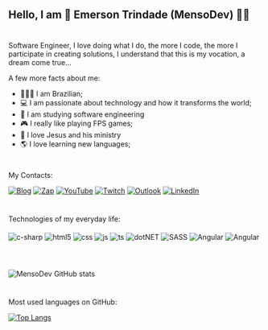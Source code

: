 ## Hello, I am 🤖 Emerson Trindade (MensoDev) 🖐🏻
#
Software Engineer, I love doing what I do, the more I code, the more I participate in creating solutions, I understand that this is my vocation, a dream come true...

A few more facts about me:

- 🙋🏻‍♂️ I am Brazilian;
- 💻 I am passionate about technology and how it transforms the world;
- 📑 I am studying software engineering
- 🎮 I really like playing FPS games;
- 💒 I love Jesus and his ministry
- 🌎 I love learning new languages;

#

My Contacts:

[![Blog](https://img.shields.io/website?label=menso.dev.br&style=for-the-badge&url=https://sujeitoprogramador.com/)](https://menso.dev.br) 
[![Zap](https://img.shields.io/badge/WhatsApp-25D366?style=for-the-badge&logo=whatsapp&logoColor=white)](https://api.whatsapp.com/send?phone=5582998445577&text=Oi) 
[![YouTube](https://img.shields.io/badge/YouTube-FF0000?style=for-the-badge&logo=youtube&logoColor=white)](https://www.youtube.com/channel/UCTFDAxnZsBbSeBdyaKdQ5ZQ) 
[![Twitch](https://img.shields.io/badge/Twitch-9146FF?style=for-the-badge&logo=twitch&logoColor=white)](https://www.twitch.tv/mensodev) 
[![Outlook](https://img.shields.io/badge/Microsoft_Outlook-0078D4?style=for-the-badge&logo=microsoft-outlook&logoColor=white)](mailto:emersont@outlook.com.br) 
[![LinkedIn](https://img.shields.io/badge/LinkedIn-0077B5?style=for-the-badge&logo=linkedin&logoColor=white)](https://www.linkedin.com/in/mensodev/) 


#

Technologies of my everyday life:

<div style="display: inline_block;">
  <img style="margin-top: 5px" align="center" alt="c-sharp" src="https://img.shields.io/badge/C%23-239120?style=for-the-badge&logo=c-sharp&logoColor=white" />
  <img style="margin-top: 5px" align="center" alt="html5" src="https://img.shields.io/badge/HTML5-E34F26?style=for-the-badge&logo=html5&logoColor=white" />
  <img style="margin-top: 5px" align="center" alt="css" src="https://img.shields.io/badge/CSS-239120?&style=for-the-badge&logo=css3&logoColor=white" />
  <img style="margin-top: 5px" align="center" alt="js" src="https://img.shields.io/badge/JavaScript-F7DF1E?style=for-the-badge&logo=javascript&logoColor=black" />
  <img style="margin-top: 5px" align="center" alt="ts" src="https://img.shields.io/badge/TypeScript-007ACC?style=for-the-badge&logo=typescript&logoColor=white" />
  <img style="margin-top: 5px" align="center" alt="dotNET" src="https://img.shields.io/badge/.NET-5C2D91?style=for-the-badge&logo=.net&logoColor=white" />
  <img style="margin-top: 5px" align="center" alt="SASS" src="https://img.shields.io/badge/Sass-CC6699?style=for-the-badge&logo=sass&logoColor=white" />
  <img style="margin-top: 5px" align="center" alt="Angular" src="https://img.shields.io/badge/Angular-DD0031?style=for-the-badge&logo=angular&logoColor=white" />
  <img style="margin-top: 5px" align="center" alt="Angular" src="https://img.shields.io/badge/Microsoft_Azure-0089D6?style=for-the-badge&logo=microsoft-azure&logoColor=white" />
  
</div><br/>


# 

![MensoDev GitHub stats](https://github-readme-stats.vercel.app/api?username=MensoDev&show_icons=true&theme=radical&count_private=true)

#

Most used languages on GitHub:

[![Top Langs](https://github-readme-stats.vercel.app/api/top-langs/?username=MensoDev)](https://github.com/anuraghazra/github-readme-stats)
